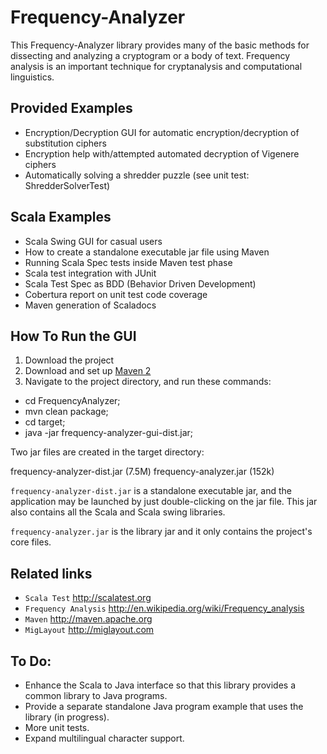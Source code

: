 Frequency-Analyzer
==================

This Frequency-Analyzer library provides many of the basic methods for dissecting and analyzing
a cryptogram or a body of text. Frequency analysis is an important technique for cryptanalysis
and computational linguistics.

Provided Examples
-----------------
* Encryption/Decryption GUI for automatic encryption/decryption of substitution ciphers
* Encryption help with/attempted automated decryption of Vigenere ciphers
* Automatically solving a shredder puzzle (see unit test: ShredderSolverTest)

Scala Examples
-----------------
* Scala Swing GUI for casual users
* How to create a standalone executable jar file using Maven
* Running Scala Spec tests inside Maven test phase
* Scala test integration with JUnit
* Scala Test Spec as BDD (Behavior Driven Development)
* Cobertura report on unit test code coverage
* Maven generation of Scaladocs

How To Run the GUI
------------------
1. Download the project
2. Download and set up [Maven 2](http://maven.apache.org)
3. Navigate to the project directory, and run these commands:

* cd FrequencyAnalyzer;
* mvn clean package;
* cd target;
* java -jar frequency-analyzer-gui-dist.jar;

Two jar files are created in the target directory:

 frequency-analyzer-dist.jar   (7.5M)
 frequency-analyzer.jar        (152k)

`frequency-analyzer-dist.jar` is a standalone executable jar, and the application may be launched by
just double-clicking on the jar file. This jar also contains all the Scala and Scala swing libraries.

`frequency-analyzer.jar` is the library jar and it only contains the project's core files.


Related links
-------------
* `Scala Test` <http://scalatest.org>
* `Frequency Analysis` <http://en.wikipedia.org/wiki/Frequency_analysis>
* `Maven` <http://maven.apache.org>
* `MigLayout` <http://miglayout.com>

 To Do:
------
* Enhance the Scala to Java interface so that this library provides a common library to Java programs.
* Provide a separate standalone Java program example that uses the library (in progress).
* More unit tests.
* Expand multilingual character support.
